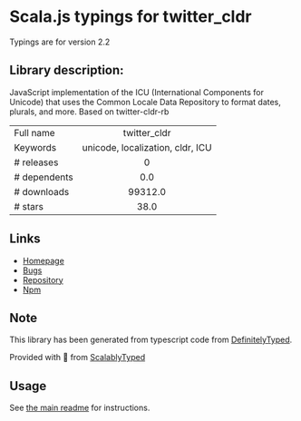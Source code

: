 
# Scala.js typings for twitter_cldr

Typings are for version 2.2

## Library description:
JavaScript implementation of the ICU (International Components for Unicode) that uses the Common Locale Data Repository to format dates, plurals, and more. Based on twitter-cldr-rb

|                    |                 |
| ------------------ | :-------------: |
| Full name          | twitter_cldr |
| Keywords           | unicode, localization, cldr, ICU |
| # releases         | 0 |
| # dependents       | 0.0 |
| # downloads        | 99312.0 |
| # stars            | 38.0 |

## Links
- [Homepage](https://github.com/twitter/twitter-cldr-npm/)
- [Bugs](https://github.com/twitter/twitter-cldr-npm/issues)
- [Repository](https://github.com/twitter/twitter-cldr-npm)
- [Npm](https://www.npmjs.com/package/twitter_cldr)
    


## Note
This library has been generated from typescript code from [DefinitelyTyped](https://definitelytyped.org).

Provided with :purple_heart: from [ScalablyTyped](https://github.com/oyvindberg/ScalablyTyped)

## Usage
See [the main readme](../../readme.md) for instructions.


